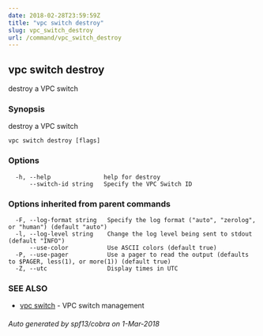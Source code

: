 ```yaml
---
date: 2018-02-28T23:59:59Z
title: "vpc switch destroy"
slug: vpc_switch_destroy
url: /command/vpc_switch_destroy
---
```

## vpc switch destroy

destroy a VPC switch

### Synopsis


destroy a VPC switch

```
vpc switch destroy [flags]
```

### Options

```
  -h, --help               help for destroy
      --switch-id string   Specify the VPC Switch ID
```

### Options inherited from parent commands

```
  -F, --log-format string   Specify the log format ("auto", "zerolog", or "human") (default "auto")
  -l, --log-level string    Change the log level being sent to stdout (default "INFO")
      --use-color           Use ASCII colors (default true)
  -P, --use-pager           Use a pager to read the output (defaults to $PAGER, less(1), or more(1)) (default true)
  -Z, --utc                 Display times in UTC
```

### SEE ALSO
* [vpc switch](/command/vpc_switch)	 - VPC switch management

###### Auto generated by spf13/cobra on 1-Mar-2018
